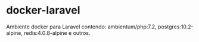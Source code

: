 # docker-laravel
Ambiente docker para Laravel contendo: ambientum/php:7.2, postgres:10.2-alpine, redis:4.0.8-alpine e outros.
